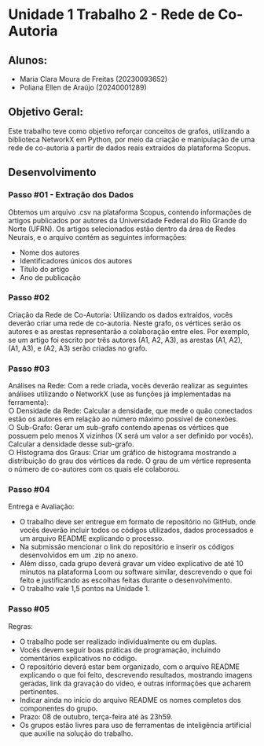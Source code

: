 # Unidade 1 Trabalho 2 - Rede de Co-Autoria

## Alunos:  
- Maria Clara Moura de Freitas (20230093652)
- Poliana Ellen de Araújo (20240001289)

## Objetivo Geral:  
Este trabalho teve como objetivo reforçar conceitos de grafos, utilizando a biblioteca NetworkX em Python, por meio da criação e manipulação de uma rede de co-autoria a partir de dados reais extraídos da plataforma Scopus.

## Desenvolvimento  

### Passo #01 - Extração dos Dados  
Obtemos um arquivo .csv na plataforma Scopus, contendo informações de artigos publicados por autores da Universidade Federal do Rio Grande do Norte (UFRN). Os artigos selecionados estão dentro da área de Redes Neurais, e o arquivo contém as seguintes informações:  
- Nome dos autores
- Identificadores únicos dos autores
- Título do artigo
- Ano de publicação

### Passo #02  
Criação da Rede de Co-Autoria: Utilizando os dados extraídos, vocês deverão criar uma rede de co-autoria. Neste grafo, os vértices serão os autores e as arestas representarão a colaboração entre eles. Por exemplo, se um artigo foi escrito por três autores (A1, A2, A3), as arestas (A1, A2), (A1, A3), e (A2, A3) serão criadas no grafo.

### Passo #03  
Análises na Rede: Com a rede criada, vocês deverão realizar as seguintes análises utilizando o NetworkX (use as funções já implementadas na ferramenta):  
○ Densidade da Rede: Calcular a densidade, que mede o quão conectados estão os autores em relação ao número máximo possível de conexões.  
○ Sub-Grafo: Gerar um sub-grafo contendo apenas os vértices que possuem pelo menos X vizinhos (X será um valor a ser definido por vocês). Calcular a densidade desse sub-grafo.  
○ Histograma dos Graus: Criar um gráfico de histograma mostrando a distribuição do grau dos vértices da rede. O grau de um vértice representa o número de co-autores com os quais ele colaborou.

### Passo #04  
Entrega e Avaliação:  
- O trabalho deve ser entregue em formato de repositório no GitHub, onde vocês deverão incluir todos os códigos utilizados, dados processados e um arquivo README explicando o processo.
- Na submissão mencionar o link do repositório e inserir os códigos desenvolvidos em um .zip no anexo.
- Além disso, cada grupo deverá gravar um vídeo explicativo de até 10 minutos na plataforma Loom ou software similar, descrevendo o que foi feito e justificando as escolhas feitas durante o desenvolvimento.
- O trabalho vale 1,5 pontos na Unidade 1.

### Passo #05  
Regras:
- O trabalho pode ser realizado individualmente ou em duplas.
- Vocês devem seguir boas práticas de programação, incluindo
comentários explicativos no código.
- O repositório deverá estar bem organizado, com o arquivo README
explicando o que foi feito, descrevendo resultados, mostrando imagens geradas, link da gravação do vídeo, e outras informações que acharem pertinentes.
- Indicar ainda no início do arquivo README os nomes completos dos componentes do grupo.
- Prazo: 08 de outubro, terça-feira até às 23h59.
- Os grupos estão livres para uso de ferramentas de inteligência artificial
que auxilie na solução do trabalho.
